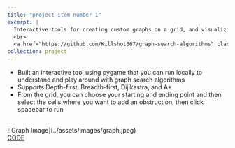 ```yaml
---
title: "project item number 1"
excerpt: |
  Interactive tools for creating custom graphs on a grid, and visualizing the working of four popular graph search algorithms - Depth-first, Breadth-first, Dijikastra,A*
  <br>
  <a href="https://github.com/Killshot667/graph-search-algorithms" class="btn btn-primary">Code</a>
collection: project
---
```


- Built an interactive tool using pygame that you can run locally to understand and play around with graph search algorithms
- Supports Depth-first, Breadth-first, Dijikastra, and A*
- From the grid, you can choose your starting and ending point and then select the cells where you want to add an obstruction, then click spacebar to run
<br>
![Graph Image](../assets/images/graph.jpeg)
<br>
<a href="https://github.com/Killshot667/graph-search-algorithms" class="btn btn-primary">CODE</a>


